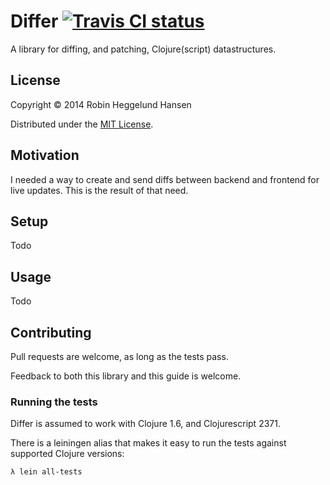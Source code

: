# Differ [![Travis CI status](https://api.travis-ci.org/Skinney/differ.png)](http://travis-ci.org/#!/Skinney/differ/builds)

A library for diffing, and patching, Clojure(script) datastructures.

## License

Copyright © 2014 Robin Heggelund Hansen

Distributed under the [MIT License](http://opensource.org/licenses/MIT).

## Motivation

I needed a way to create and send diffs between backend and frontend for live updates. This is the result of that need.

## Setup

Todo

## Usage

Todo

## Contributing

Pull requests are welcome, as long as the tests pass.

Feedback to both this library and this guide is welcome.

### Running the tests

Differ is assumed to work with Clojure 1.6, and Clojurescript 2371.

There is a leiningen alias that makes it easy to run the tests against supported Clojure versions:

```bash
λ lein all-tests
```
